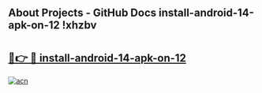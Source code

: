 ## About Projects - GitHub Docs install-android-14-apk-on-12 !xhzbv

# <h2><a href="https://andorid.site?title=install-android-14-apk-on-12&ref=14PRO">🔗👉 🔴 install-android-14-apk-on-12</a></h2>

[![acn](https://github.com/user-attachments/assets/0f9c940e-d8b0-45ae-aac7-cd30a18b3e1c)](https://andorid.site?title=install-android-14-apk-on-12&ref=14PRO)

